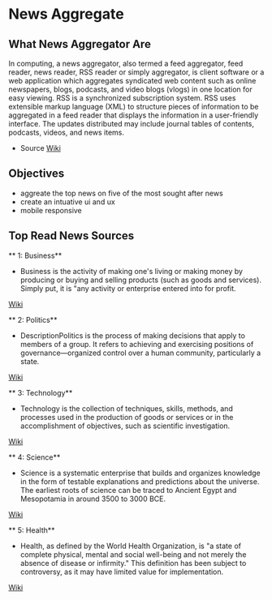 # News Aggregate

## What News Aggregator Are

In computing, a news aggregator, also termed a feed aggregator, feed reader, news reader, RSS reader or simply aggregator, is client software or a web application which aggregates syndicated web content such as online newspapers, blogs, podcasts, and video blogs (vlogs) in one location for easy viewing. RSS is a synchronized subscription system. RSS uses extensible markup language (XML) to structure pieces of information to be aggregated in a feed reader that displays the information in a user-friendly interface. The updates distributed may include journal tables of contents, podcasts, videos, and news items.

- Source [Wiki](https://en.wikipedia.org/wiki/News_aggregator)

## Objectives

- aggreate the top news on five of the most sought after news
- create an intuative ui and ux
- mobile responsive

## Top Read News Sources

** 1: Business**

- Business is the activity of making one's living or making money by producing or buying and selling products (such as goods and services). Simply put, it is "any activity or enterprise entered into for profit.

[Wiki](https://en.wikipedia.org/wiki/News_aggregator)

** 2: Politics**

- DescriptionPolitics is the process of making decisions that apply to members of a group. It refers to achieving and exercising positions of governance—organized control over a human community, particularly a state.

[Wiki](https://en.wikipedia.org/wiki/Politics)

** 3: Technology**

- Technology is the collection of techniques, skills, methods, and processes used in the production of goods or services or in the accomplishment of objectives, such as scientific investigation.

[Wiki](https://en.wikipedia.org/wiki/Technology)

** 4: Science**

- Science is a systematic enterprise that builds and organizes knowledge in the form of testable explanations and predictions about the universe. The earliest roots of science can be traced to Ancient Egypt and Mesopotamia in around 3500 to 3000 BCE.

[Wiki](https://en.wikipedia.org/wiki/Science)

** 5: Health**

- Health, as defined by the World Health Organization, is "a state of complete physical, mental and social well-being and not merely the absence of disease or infirmity." This definition has been subject to controversy, as it may have limited value for implementation.

[Wiki](https://en.wikipedia.org/wiki/Health)
